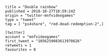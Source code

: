 ```
title = "Double rainbow"
published = 2018-10-27T18:59:24Z
origin = "twitter-mnfvideogames"
type = "tweet"
tag = [ "ps4share", "red-dead-redemption-2",]

[twitter]
account = "mnfvideogames"
first_tweet = "1056259083613978626"
retweets = 1
favourites = 0
```

<p class='image'><img src='https://mnf.m17s.net/2018/10/27/DqiWCTLXQAAk9f5.jpg' alt=''></p>

